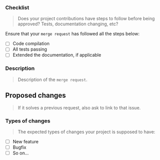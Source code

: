 ### Checklist

> Does your project contributions have steps to follow before being approved? Tests, documentation changing, etc?

Ensure that your `merge request` has followed all the steps below:

- [ ] Code compilation
- [ ] All tests passing
- [ ] Extended the documentation, if applicable

### Description

> Description of the `merge request`.

## Proposed changes

>  If it solves a previous request, also ask to link to that issue.

### Types of changes

> The expected types of changes your project is supposed to have:

- [ ] New feature
- [ ] Bugfix
- [ ] So on...
